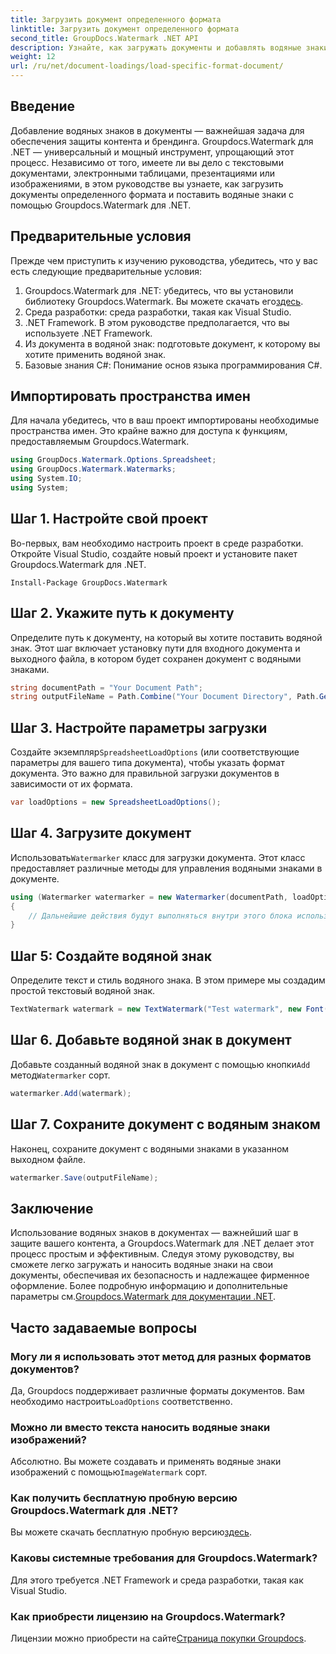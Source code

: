 ```yaml
---
title: Загрузить документ определенного формата
linktitle: Загрузить документ определенного формата
second_title: GroupDocs.Watermark .NET API
description: Узнайте, как загружать документы и добавлять водяные знаки с помощью Groupdocs для .NET, с помощью этого пошагового руководства. Защитите и промаркируйте свой контент без особых усилий.
weight: 12
url: /ru/net/document-loadings/load-specific-format-document/
---
```

## Введение
Добавление водяных знаков в документы — важнейшая задача для обеспечения защиты контента и брендинга. Groupdocs.Watermark для .NET — универсальный и мощный инструмент, упрощающий этот процесс. Независимо от того, имеете ли вы дело с текстовыми документами, электронными таблицами, презентациями или изображениями, в этом руководстве вы узнаете, как загрузить документы определенного формата и поставить водяные знаки с помощью Groupdocs.Watermark для .NET.
## Предварительные условия
Прежде чем приступить к изучению руководства, убедитесь, что у вас есть следующие предварительные условия:
1.  Groupdocs.Watermark для .NET: убедитесь, что вы установили библиотеку Groupdocs.Watermark. Вы можете скачать его[здесь](https://releases.groupdocs.com/Watermark/net/).
2. Среда разработки: среда разработки, такая как Visual Studio.
3. .NET Framework. В этом руководстве предполагается, что вы используете .NET Framework.
4. Из документа в водяной знак: подготовьте документ, к которому вы хотите применить водяной знак.
5. Базовые знания C#: Понимание основ языка программирования C#.

## Импортировать пространства имен
Для начала убедитесь, что в ваш проект импортированы необходимые пространства имен. Это крайне важно для доступа к функциям, предоставляемым Groupdocs.Watermark.
```csharp
using GroupDocs.Watermark.Options.Spreadsheet;
using GroupDocs.Watermark.Watermarks;
using System.IO;
using System;
```

## Шаг 1. Настройте свой проект
Во-первых, вам необходимо настроить проект в среде разработки. Откройте Visual Studio, создайте новый проект и установите пакет Groupdocs.Watermark для .NET.
```shell
Install-Package GroupDocs.Watermark
```
## Шаг 2. Укажите путь к документу
Определите путь к документу, на который вы хотите поставить водяной знак. Этот шаг включает установку пути для входного документа и выходного файла, в котором будет сохранен документ с водяными знаками.
```csharp
string documentPath = "Your Document Path";
string outputFileName = Path.Combine("Your Document Directory", Path.GetFileName(documentPath));
```
## Шаг 3. Настройте параметры загрузки
 Создайте экземпляр`SpreadsheetLoadOptions` (или соответствующие параметры для вашего типа документа), чтобы указать формат документа. Это важно для правильной загрузки документов в зависимости от их формата.
```csharp
var loadOptions = new SpreadsheetLoadOptions();
```
## Шаг 4. Загрузите документ
 Использовать`Watermarker` класс для загрузки документа. Этот класс предоставляет различные методы для управления водяными знаками в документе.
```csharp
using (Watermarker watermarker = new Watermarker(documentPath, loadOptions))
{
    // Дальнейшие действия будут выполняться внутри этого блока использования.
}
```
## Шаг 5: Создайте водяной знак
Определите текст и стиль водяного знака. В этом примере мы создадим простой текстовый водяной знак.
```csharp
TextWatermark watermark = new TextWatermark("Test watermark", new Font("Arial", 12));
```
## Шаг 6. Добавьте водяной знак в документ
Добавьте созданный водяной знак в документ с помощью кнопки`Add` метод`Watermarker` сорт.
```csharp
watermarker.Add(watermark);
```
## Шаг 7. Сохраните документ с водяным знаком
Наконец, сохраните документ с водяными знаками в указанном выходном файле.
```csharp
watermarker.Save(outputFileName);
```

## Заключение
Использование водяных знаков в документах — важнейший шаг в защите вашего контента, а Groupdocs.Watermark для .NET делает этот процесс простым и эффективным. Следуя этому руководству, вы сможете легко загружать и наносить водяные знаки на свои документы, обеспечивая их безопасность и надлежащее фирменное оформление. Более подробную информацию и дополнительные параметры см.[Groupdocs.Watermark для документации .NET](https://tutorials.groupdocs.com/Watermark/net/).
## Часто задаваемые вопросы
### Могу ли я использовать этот метод для разных форматов документов?
 Да, Groupdocs поддерживает различные форматы документов. Вам необходимо настроить`LoadOptions` соответственно.
### Можно ли вместо текста наносить водяные знаки изображений?
 Абсолютно. Вы можете создавать и применять водяные знаки изображений с помощью`ImageWatermark` сорт.
### Как получить бесплатную пробную версию Groupdocs.Watermark для .NET?
 Вы можете скачать бесплатную пробную версию[здесь](https://releases.groupdocs.com/).
### Каковы системные требования для Groupdocs.Watermark?
Для этого требуется .NET Framework и среда разработки, такая как Visual Studio.
### Как приобрести лицензию на Groupdocs.Watermark?
Лицензии можно приобрести на сайте[Страница покупки Groupdocs](https://purchase.groupdocs.com/buy).